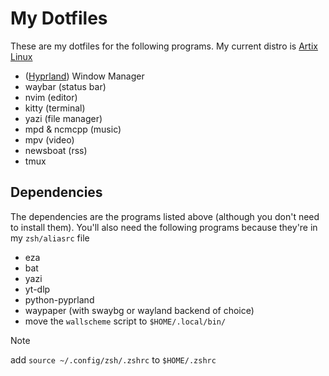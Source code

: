 # My Dotfiles

These are my dotfiles for the following programs. My current distro is [Artix Linux](https://www.artixlinux.org)

- ([Hyprland](https://www.hyprland.org)) Window Manager
- waybar (status bar)
- nvim (editor)
- kitty (terminal)
- yazi (file manager)
- mpd & ncmcpp (music)
- mpv (video)
- newsboat (rss)
- tmux

## Dependencies

The dependencies are the programs listed above (although you don't need to install them). You'll also need the following programs because they're in my `zsh/aliasrc` file

- eza
- bat
- yazi
- yt-dlp
- python-pyprland
- waypaper (with swaybg or wayland backend of choice)
- move the `wallscheme` script to `$HOME/.local/bin/`

> [!NOTE]
> add `source ~/.config/zsh/.zshrc` to `$HOME/.zshrc`
